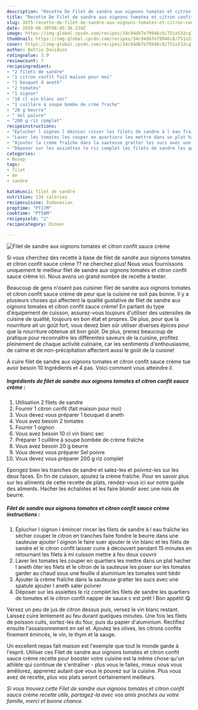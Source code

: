```yaml
---
description: "Recette De Filet de sandre aux oignons tomates et citron confit sauce crème"
title: "Recette De Filet de sandre aux oignons tomates et citron confit sauce crème"
slug: 3875-recette-de-filet-de-sandre-aux-oignons-tomates-et-citron-confit-sauce-creme
date: 2020-06-30T00:45:36.224Z
image: https://img-global.cpcdn.com/recipes/34c94db7e79946c8/751x532cq70/filet-de-sandre-aux-oignons-tomates-et-citron-confit-sauce-creme-photo-principale-de-la-recette.jpg
thumbnail: https://img-global.cpcdn.com/recipes/34c94db7e79946c8/751x532cq70/filet-de-sandre-aux-oignons-tomates-et-citron-confit-sauce-creme-photo-principale-de-la-recette.jpg
cover: https://img-global.cpcdn.com/recipes/34c94db7e79946c8/751x532cq70/filet-de-sandre-aux-oignons-tomates-et-citron-confit-sauce-creme-photo-principale-de-la-recette.jpg
author: Bettie Davidson
ratingvalue: 3.9
reviewcount: 7
recipeingredient:
- "2 filets de sandre"
- "1 citron confit fait maison pour moi"
- "1 bouquet d aneth"
- "2 tomates"
- "1 oignon"
- "10 cl vin blanc sec"
- "1 cuillère à soupe bombe de crme frache"
- "20 g beurre"
- " Sel poivre"
- "200 g riz complet"
recipeinstructions:
- "Éplucher l oignon l émincer rincer les filets de sandre à l eau fraîche les sécher couper le citron en tranches faire fondre le beurre dans une sauteuse ajouter l oignon le faire suer ajouter le vin blanc et les filets de sandre et le citron confit laisser cuire à découvert pendant 15 minutes en retournant les filets à mi cuisson mettre à feu doux couvrir"
- "Laver les tomates les couper en quartiers les mettre dans un plat hacher l aneth ôter les filets et le citron de la sauteuse les poser sur les tomates garder au chaud sous une feuille d aluminium les tomates vont tiédir"
- "Ajouter la crème fraîche dans la sauteuse gratter les sucs avec une spatule ajouter l aneth saler poivrer"
- "Déposer sur les assiettes le riz complet les filets de sandre les quartiers de tomates et le citron confit napper de sauce c est prêt ! Bon appétit 😋"
categories:
- Resep
tags:
- filet
- de
- sandre

katakunci: filet de sandre 
nutrition: 134 calories
recipecuisine: Indonesian
preptime: "PT17M"
cooktime: "PT58M"
recipeyield: "2"
recipecategory: Dinner

---
```



![Filet de sandre aux oignons tomates et citron confit sauce crème](https://img-global.cpcdn.com/recipes/34c94db7e79946c8/751x532cq70/filet-de-sandre-aux-oignons-tomates-et-citron-confit-sauce-creme-photo-principale-de-la-recette.jpg)

Si vous cherchez des recette à base de filet de sandre aux oignons tomates et citron confit sauce crème ?? ne cherchez plus! Nous vous fournissons uniquement le meilleur filet de sandre aux oignons tomates et citron confit sauce crème ici. Nous avons un grand nombre de recette à tester.

Beaucoup de gens n'osent pas cuisiner filet de sandre aux oignons tomates et citron confit sauce crème de peur que la cuisine ne soit pas bonne. Il y a plusieurs choses qui affectent la qualité gustative de filet de sandre aux oignons tomates et citron confit sauce crème! En partant du type d'équipement de cuisson, assurez-vous toujours d'utiliser des ustensiles de cuisine de qualité, toujours en bon état et propres. De plus, pour que la nourriture ait un goût fort, vous devez bien sûr utiliser diverses épices pour que la nourriture obtenue ait bon goût. De plus, prenez beaucoup de pratique pour reconnaître les différentes saveurs de la cuisine, profitez pleinement de chaque activité culinaire, car les sentiments d'enthousiasme, de calme et de non-précipitation affectent aussi le goût de la cuisine!

<!--inarticleads1-->

À cuire filet de sandre aux oignons tomates et citron confit sauce crème tue avoir besoin 10 Ingrédients et 4 pas. Voici comment vous atteindre il.

##### Ingrédients de filet de sandre aux oignons tomates et citron confit sauce crème :

1. Utilisation 2 filets de sandre
1. Fournir 1 citron confit (fait maison pour moi)
1. Vous devez vous préparer 1 bouquet d aneth
1. Vous avez besoin 2 tomates
1. Fournir 1 oignon
1. Vous avez besoin 10 cl vin blanc sec
1. Préparer 1 cuillère à soupe bombée de crème fraîche
1. Vous avez besoin 20 g beurre
1. Vous devez vous préparer  Sel poivre
1. Vous devez vous préparer 200 g riz complet


Epongez bien les tranches de sandre et salez-les et poivrez-les sur les deux faces. En fin de cuisson, ajoutez la crème fraîche. Pour en savoir plus sur les aliments de cette recette de plats, rendez-vous ici sur notre guide des aliments. Hacher les échalotes et les faire blondir avec une noix de beurre. 

<!--inarticleads2-->

##### Filet de sandre aux oignons tomates et citron confit sauce crème instructions :

1. Éplucher l oignon l émincer rincer les filets de sandre à l eau fraîche les sécher couper le citron en tranches faire fondre le beurre dans une sauteuse ajouter l oignon le faire suer ajouter le vin blanc et les filets de sandre et le citron confit laisser cuire à découvert pendant 15 minutes en retournant les filets à mi cuisson mettre à feu doux couvrir
1. Laver les tomates les couper en quartiers les mettre dans un plat hacher l aneth ôter les filets et le citron de la sauteuse les poser sur les tomates garder au chaud sous une feuille d aluminium les tomates vont tiédir
1. Ajouter la crème fraîche dans la sauteuse gratter les sucs avec une spatule ajouter l aneth saler poivrer
1. Déposer sur les assiettes le riz complet les filets de sandre les quartiers de tomates et le citron confit napper de sauce c est prêt ! Bon appétit 😋


Versez un peu de jus de citron dessus puis, versez le vin blanc restant. Laissez cuire lentement au feu durant quelques minutes. Une fois les filets de poisson cuits, sortez-les du four, puis du papier d&#39;aluminium. Rectifiez ensuite l&#39;assaisonnement en sel et. Ajoutez les olives, les citrons confits finement émincés, le vin, le thym et la sauge. 

<!--inarticleads1-->

<p>
Un excellent repas fait maison est l'exemple que tout le monde garde à l'esprit. Utiliser ces Filet de sandre aux oignons tomates et citron confit sauce crème recette pour booster votre cuisine est la même chose qu'un athlète qui continue de s'entraîner - plus vous le faites, mieux vous vous améliorez, apprenez autant que vous le pouvez sur la cuisine. Plus vous avez de recette, plus vos plats seront certainement meilleurs.
</p>

<p>
<i>Si vous trouvez cette Filet de sandre aux oignons tomates et citron confit sauce crème recette utile, partagez-la avec vos amis proches ou votre famille, merci et bonne chance.</i>
</p>
